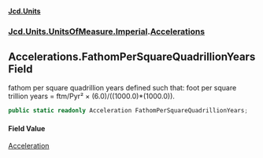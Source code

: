 #### [Jcd.Units](index.md 'index')
### [Jcd.Units.UnitsOfMeasure.Imperial](Jcd.Units.UnitsOfMeasure.Imperial.md 'Jcd.Units.UnitsOfMeasure.Imperial').[Accelerations](Accelerations.md 'Jcd.Units.UnitsOfMeasure.Imperial.Accelerations')

## Accelerations.FathomPerSquareQuadrillionYears Field

fathom per square quadrillion years defined such that: foot per square trillion years = ftm/Pyr² ×
(6.0)/((1000.0)*(1000.0)).

```csharp
public static readonly Acceleration FathomPerSquareQuadrillionYears;
```

#### Field Value
[Acceleration](Acceleration.md 'Jcd.Units.UnitTypes.Acceleration')